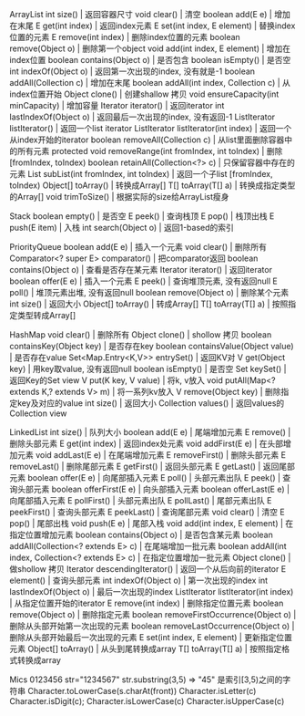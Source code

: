 ArrayList
int size()                                             | 返回容器尺寸
void clear()                                           | 清空
boolean add(E e)                                       | 增加在末尾
E get(int index)                                       | 返回index元素
E set(int index, E element)                            | 替换index位置的元素
E remove(int index)                                    | 删除index位置的元素
boolean remove(Object o)                               | 删除第一个object
void add(int index, E element)                         | 增加在index位置
boolean contains(Object o)                             | 是否包含
boolean isEmpty()                                      | 是否空
int indexOf(Object o)                                  | 返回第一次出现的index, 没有就是-1
boolean addAll(Collection<? extends E> c)              | 增加在末尾
boolean addAll(int index, Collection<? extends E> c)   | 从index位置开始
Object clone()                                         | 创建shallow 拷贝
void ensureCapacity(int minCapacity)                   | 增加容量
Iterator<E> iterator()                                 | 返回iterator
int lastIndexOf(Object o)                              | 返回最后一次出现的index, 没有返回-1
ListIterator<E> listIterator()                         | 返回一个list iterator
ListIterator<E> listIterator(int index)                | 返回一个从index开始的iterator
boolean removeAll(Collection<?> c)                     | 从list里面删除容器中的所有元素
protected void removeRange(int fromIndex, int toIndex) | 删除[fromIndex, toIndex)
boolean retainAll(Collection<?> c)                     | 只保留容器中存在的元素 
List<E> subList(int fromIndex, int toIndex)            | 返回一个子list [fromIndex, toIndex)
Object[] toArray()                                     | 转换成Array[]
<T> T[]  toArray(T[] a)                                | 转换成指定类型的Array[]
void trimToSize()                                      | 根据实际的size给ArrayList瘦身

Stack
boolean empty()      | 是否空
E peek()             | 查询栈顶
E pop()              | 栈顶出栈
E push(E item)       | 入栈
int search(Object o) | 返回1-based的索引

PriorityQueue
boolean add(E e)                   | 插入一个元素
void clear()                       | 删除所有
Comparator<? super E> comparator() | 把comparator返回
boolean contains(Object o)         | 查看是否存在某元素
Iterator<E> iterator()             | 返回iterator
boolean offer(E e)                 | 插入一个元素
E peek()                           | 查询堆顶元素, 没有返回null
E poll()                           | 堆顶元素出堆, 没有返回null
boolean remove(Object o)           | 删除某个元素
int size()                         | 返回大小
Object[] toArray()                 | 转成Array[]
<T> T[] toArray(T[] a)             | 按照指定类型转成Array[]

HashMap
void clear()                                 | 删除所有
Object clone()                               | shollow 拷贝
boolean containsKey(Object key)              | 是否存在key
boolean containsValue(Object value)          | 是否存在value
Set<Map.Entry<K,V>> entrySet()               | 返回KV对
V get(Object key)                            | 用key取value, 没有返回null
boolean isEmpty()                            | 是否空
Set<K> keySet()                              | 返回Key的Set view
V put(K key, V value)                        | 将k, v放入
void putAll(Map<? extends K,? extends V> m)  | 将一系列kv放入
V remove(Object key)                         | 删除指定key及对应的value
int size()                                   | 返回大小
Collection<V> values()                       | 返回values的Collection view

LinkedList
int size()                                           | 队列大小
boolean add(E e)                                     | 尾端增加元素
E remove()                                           | 删除头部元素
E get(int index)                                     | 返回index处元素
void addFirst(E e)                                   | 在头部增加元素
void addLast(E e)                                    | 在尾端增加元素
E removeFirst()                                      | 删除头部元素
E removeLast()                                       | 删除尾部元素
E getFirst()                                         | 返回头部元素
E getLast()                                          | 返回尾部元素
boolean offer(E e)                                   | 向尾部插入元素
E poll()                                             | 头部元素出队
E peek()                                             | 查询头部元素
boolean offerFirst(E e)                              | 向头部插入元素
boolean offerLast(E e)                               | 向尾部插入元素
E pollFirst()                                        | 头部元素出队
E pollLast()                                         | 尾部元素出队
E peekFirst()                                        | 查询头部元素
E peekLast()                                         | 查询尾部元素
void clear()                                         | 清空
E pop()                                              | 尾部出栈
void push(E e)                                       | 尾部入栈
void add(int index, E element)                       | 在指定位置增加元素
boolean contains(Object o)                           | 是否包含某元素
boolean addAll(Collection<? extends E> c)            | 在尾端增加一批元素
boolean addAll(int index, Collection<? extends E> c) | 在指定位置增加一批元素
Object clone()                                       | 做shollow 拷贝
Iterator<E> descendingIterator()                     | 返回一个从后向前的iterator
E element()                                          | 查询头部元素
int indexOf(Object o)                                | 第一次出现的index
int lastIndexOf(Object o)                            | 最后一次出现的index
ListIterator<E>  listIterator(int index)             | 从指定位置开始的iterator
E remove(int index)                                  | 删除指定位置元素
boolean remove(Object o)                             | 删除指定元素
boolean removeFirstOccurrence(Object o)              | 删除从头部开始第一次出现的元素
boolean removeLastOccurrence(Object o)               | 删除从头部开始最后一次出现的元素
E set(int index, E element)                          | 更新指定位置元素
Object[] toArray()                                   | 从头到尾转换成array
<T> T[] toArray(T[] a)                               | 按照指定格式转换成array

Mics
     0123456
str="1234567"
str.substring(3,5) => "45" 是索引[3,5)之间的字符串
Character.toLowerCase(s.charAt(front)) 
Character.isLetter(c)
Character.isDigit(c);
Character.isLowerCase(c) 
Character.isUpperCase(c) 
